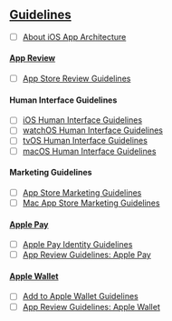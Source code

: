 ## [Guidelines](https://developer.apple.com/app-store/guidelines/)
  - [ ] [About iOS App Architecture](https://developer.apple.com/library/content/documentation/iPhone/Conceptual/iPhoneOSProgrammingGuide/Introduction/Introduction.html#//apple_ref/doc/uid/TP40007072-CH1-SW1)

#### [App Review](https://developer.apple.com/app-store/review/)
  - [ ] [App Store Review Guidelines](https://developer.apple.com/app-store/review/guidelines/)

#### Human Interface Guidelines

  - [ ] [iOS Human Interface Guidelines](https://developer.apple.com/ios/human-interface-guidelines/)
  - [ ] [watchOS Human Interface Guidelines](https://developer.apple.com/watch/human-interface-guidelines/)
  - [ ] [tvOS Human Interface Guidelines](https://developer.apple.com/tvos/human-interface-guidelines/)
  - [ ] [macOS Human Interface Guidelines](https://developer.apple.com/library/mac/documentation/UserExperience/Conceptual/OSXHIGuidelines/)

#### Marketing Guidelines
  - [ ] [App Store Marketing Guidelines](https://developer.apple.com/app-store/marketing/guidelines/)
  - [ ] [Mac App Store Marketing Guidelines](https://developer.apple.com/app-store/marketing/guidelines/mac/)

#### [Apple Pay](https://developer.apple.com/apple-pay/)
  - [ ] [Apple Pay Identity Guidelines](https://developer.apple.com/apple-pay/Apple-Pay-Identity-Guidelines.pdf)
  - [ ] [App Review Guidelines: Apple Pay](https://developer.apple.com/app-store/review/guidelines/#apple-pay)

#### [Apple Wallet](https://developer.apple.com/wallet/)
  - [ ] [Add to Apple Wallet Guidelines](https://developer.apple.com/wallet/Add-to-Apple-Wallet-Guidelines.pdf)
  - [ ] [App Review Guidelines: Apple Wallet](https://developer.apple.com/app-store/review/guidelines/#wallet)

